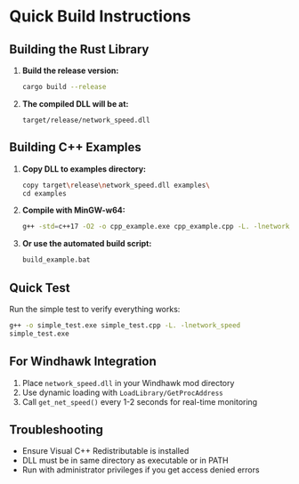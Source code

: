 # Quick Build Instructions

## Building the Rust Library

1. **Build the release version:**
   ```bash
   cargo build --release
   ```

2. **The compiled DLL will be at:**
   ```
   target/release/network_speed.dll
   ```

## Building C++ Examples

1. **Copy DLL to examples directory:**
   ```bash
   copy target\release\network_speed.dll examples\
   cd examples
   ```

2. **Compile with MinGW-w64:**
   ```bash
   g++ -std=c++17 -O2 -o cpp_example.exe cpp_example.cpp -L. -lnetwork_speed
   ```

3. **Or use the automated build script:**
   ```bash
   build_example.bat
   ```

## Quick Test

Run the simple test to verify everything works:

```bash
g++ -o simple_test.exe simple_test.cpp -L. -lnetwork_speed
simple_test.exe
```

## For Windhawk Integration

1. Place `network_speed.dll` in your Windhawk mod directory
2. Use dynamic loading with `LoadLibrary/GetProcAddress`
3. Call `get_net_speed()` every 1-2 seconds for real-time monitoring

## Troubleshooting

- Ensure Visual C++ Redistributable is installed
- DLL must be in same directory as executable or in PATH
- Run with administrator privileges if you get access denied errors
